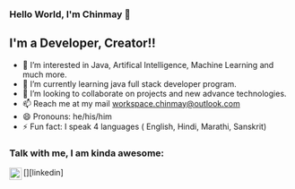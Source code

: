 ###  Hello World, I'm Chinmay 👋

## I'm a Developer, Creator!!
- 👀 I’m interested in Java, Artifical Intelligence, Machine Learning and much more.
- 🌱 I’m currently learning java full stack developer program.
- 💞️ I’m looking to collaborate on projects and new advance technologies.
- 📫 Reach me at my mail workspace.chinmay@outlook.com
- 😄 Pronouns: he/his/him
- ⚡ Fun fact: I speak 4 languages ( English, Hindi, Marathi, Sanskrit)


### Talk with me, I am kinda awesome:
[<img align="left" alt="holisitc_developer | LinkedIn" width="22px" src="https://cdn.jsdelivr.net/npm/simple-icons@v3/icons/linkedin.svg" />][linkedin]

<br />
